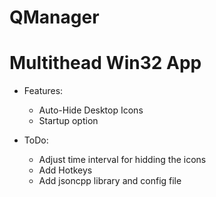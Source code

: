 # QManager
 
# Multithead Win32 App

* Features:
	* Auto-Hide Desktop Icons
	* Startup option
	
	
* ToDo:
	* Adjust time interval for hidding the icons
	* Add Hotkeys
	* Add jsoncpp library and config file


